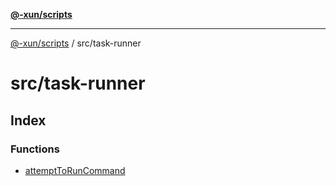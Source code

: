 [**@-xun/scripts**](../../README.md)

***

[@-xun/scripts](../../README.md) / src/task-runner

# src/task-runner

## Index

### Functions

- [attemptToRunCommand](functions/attemptToRunCommand.md)

